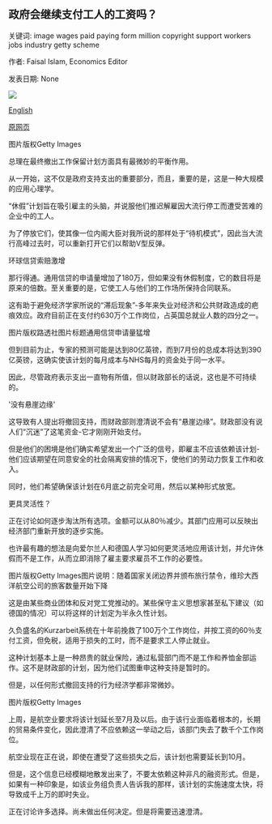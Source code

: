 ## 政府会继续支付工人的工资吗？

关键词: image wages paid paying form million copyright support workers jobs industry getty scheme

作者: Faisal Islam, Economics Editor

发表日期: None

![](https://ichef.bbci.co.uk/news/1024/branded_news/22DA/production/_111222980_gettyimages-1067910228.jpg)

[English](Will%20the%20government%20keep%20paying%20workers%E2%80%99%20wages%3F.md)

[原网页](https://www.bbc.com/news/business-52563533)

图片版权Getty Images

总理在最终撤出工作保留计划方面具有最微妙的平衡作用。

从一开始，这不仅是政府支持支出的重要部分，而且，重要的是，这是一种大规模的应用心理学。

“休假”计划旨在吸引雇主的头脑，并说服他们推迟解雇因大流行停工而遭受苦难的企业中的工人。

为了停放它们，使其像一位内阁大臣对我所说的那样处于“待机模式”，因此当大流行高峰过去时，可以重新打开它们以帮助V型反弹。

环球信贷索赔激增

那行得通。通用信贷的申请量增加了180万，但如果没有休假制度，它的数目将是原来的倍数。至关重要的是，它使工人与他们的工作场所保持合同联系。

这有助于避免经济学家所说的“滞后现象”-多年来失业对经济和公共财政造成的疤痕效应。政府目前正在支付约630万个工作岗位，占英国总就业人数的四分之一。

图片版权路透社图片标题通用信贷申请量猛增

但到目前为止，专家的预测可能是达到80亿英镑，而到7月份的总成本将达到390亿英镑，这确实使该计划的每月成本与NHS每月的资金处于同一水平。

因此，尽管政府表示支出一直物有所值，但以财政部长的话说，这也是不可持续的。

'没有悬崖边缘'

这导致有人提出将撤回支持，而财政部则澄清说不会有“悬崖边缘”。财政部没有说人们“沉迷”了这笔资金-它才刚刚开始支付。

但是他们的困境是他们确实希望发出一个广泛的信号，即雇主不应该依赖该计划-他们应该期望在同意安全的社会隔离安排的情况下，使他们的劳动力恢复工作和收入。

同时，他们希望确保该计划在6月底之前完全可用，然后以某种形式放宽。

更具灵活性？

正在讨论如何逐步淘汰所有选项。金额可以从80％减少。其部门应用可以反映出经济部门重新开放的逐步实施。

也许最有趣的想法是向爱尔兰人和德国人学习如何更灵活地应用该计划，并允许休假而不是工作，从而立即消除了雇主要求雇员不工作的必要性。

图片版权Getty Images图片说明：随着国家关闭边界并颁布旅行禁令，维珍大西洋航空公司的旅客数量开始下降

这是由某些商业团体和反对党工党推动的。某些保守主义思想家甚至私下建议（如德国的情况）可以将这样的计划定为半永久性计划。

久负盛名的Kurzarbeit系统在十年前挽救了100万个工作岗位，并按工资的60％支付工资，但免税，适用于损失的工时，而不是要求工人停止就业。

这种计划基本上是一种昂贵的就业保险，通过私营部门而不是工作和养恤金部运作。这不是财政部的计划，因为他们试图重申这种支持是暂时的。

但是，以任何形式撤回支持的行为经济学都非常微妙。

图片版权Getty Images

上周，是航空业要求将该计划延长至7月及以后。由于该行业面临着根本的，长期的贸易条件变化，因此澄清了不应依赖这一举动之后，该部门失去了数千个工作岗位。

航空业现在正在说，即使在遭受了这些损失之后，该计划也需要延长到10月。

但是，这个信息已经模糊地散发出来了，不要太依赖这种非凡的融资形式。但是，如果有一种印象是，如该业务组负责人告诉我的那样，该计划的实施速度太快，将导致成千上万的即时失业。

正在讨论许多选择。尚未做出任何决定。但是将需要迅速澄清。